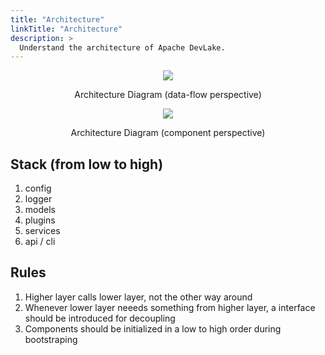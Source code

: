 ```yaml
---
title: "Architecture"
linkTitle: "Architecture"
description: >
  Understand the architecture of Apache DevLake.
---
```



<p align="center"><img src="/img/arch-dataflow.svg" /></p>
<p align="center">Architecture Diagram (data-flow perspective)</p>

<p align="center"><img src="/img/arch-component.svg" /></p>
<p align="center">Architecture Diagram (component perspective)</p>


## Stack (from low to high)

1. config
2. logger
3. models
4. plugins
5. services
6. api / cli

## Rules

1. Higher layer calls lower layer, not the other way around
2. Whenever lower layer neeeds something from higher layer, a interface should be introduced for decoupling
3. Components should be initialized in a low to high order during bootstraping
<br/>
